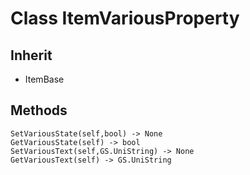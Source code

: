 # Class ItemVariousProperty

## Inherit

* ItemBase

## Methods
```
SetVariousState(self,bool) -> None
GetVariousState(self) -> bool
SetVariousText(self,GS.UniString) -> None
GetVariousText(self) -> GS.UniString
```
